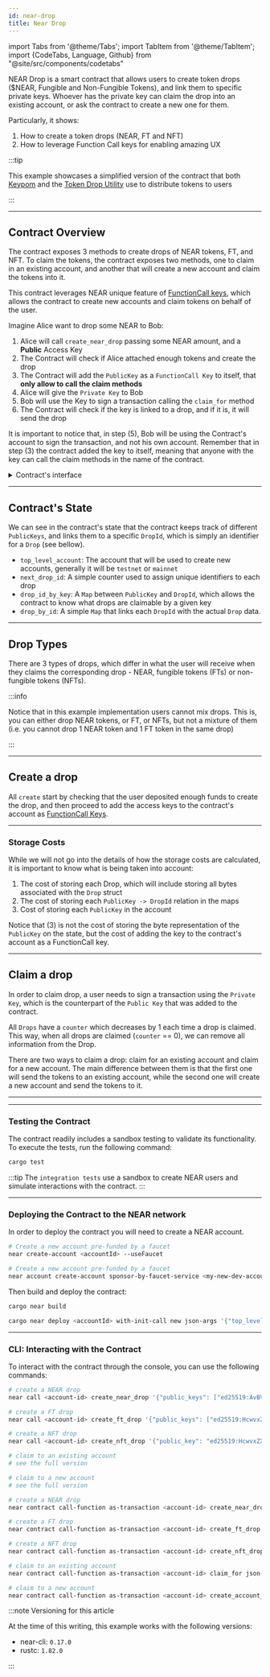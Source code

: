 ```yaml
---
id: near-drop
title: Near Drop
---
```


import Tabs from '@theme/Tabs';
import TabItem from '@theme/TabItem';
import {CodeTabs, Language, Github} from "@site/src/components/codetabs"

NEAR Drop is a smart contract that allows users to create token drops ($NEAR, Fungible and Non-Fungible Tokens), and link them to specific private keys. Whoever has the private key can claim the drop into an existing account, or ask the contract to create a new one for them.

Particularly, it shows:

1. How to create a token drops (NEAR, FT and NFT)
2. How to leverage Function Call keys for enabling amazing UX

:::tip

This example showcases a simplified version of the contract that both [Keypom](https://keypom.xyz/) and the [Token Drop Utility](https://dev.near.org/tools?tab=linkdrops) use to distribute tokens to users

:::

---

## Contract Overview

The contract exposes 3 methods to create drops of NEAR tokens, FT, and NFT. To claim the tokens, the contract exposes two methods, one to claim in an existing account, and another that will create a new account and claim the tokens into it.

This contract leverages NEAR unique feature of [FunctionCall keys](../../protocol/access-keys.md), which allows the contract to create new accounts and claim tokens on behalf of the user.

Imagine Alice want to drop some NEAR to Bob:

1. Alice will call `create_near_drop` passing some NEAR amount, and a **Public** Access Key
2. The Contract will check if Alice attached enough tokens and create the drop
3. The Contract will add the `PublicKey` as a `FunctionCall Key` to itself, that **only allow to call the claim methods**
4. Alice will give the `Private Key` to Bob
5. Bob will use the Key to sign a transaction calling the `claim_for` method
6. The Contract will check if the key is linked to a drop, and if it is, it will send the drop

It is important to notice that, in step (5), Bob will be using the Contract's account to sign the transaction, and not his own account. Remember that in step (3) the contract added the key to itself, meaning that anyone with the key can call the claim methods in the name of the contract.

<details>

<summary>Contract's interface</summary>

#### `create_near_drop(public_keys, amount_per_drop)`
Creates `#public_keys` drops, each with `amount_per_drop` NEAR tokens on them

#### `create_ft_drop(public_keys, ft_contract, amount_per_drop)`
Creates `#public_keys` drops, each with `amount_per_drop` FT tokens, corresponding to the `ft_contract`

#### `create_nft_drop(public_key, nft_contract)`
Creates a drop with an NFT token, which will come from the `nft_contract`

#### `claim_for(account_id)`
Claims a drop, which will be sent to the existing `account_id`

#### `create_account_and_claim(account_id)`
Creates the `account_id`, and then drops the tokens into it

</details>

---

## Contract's State

We can see in the contract's state that the contract keeps track of different `PublicKeys`, and links them to a specific `DropId`, which is simply an identifier for a `Drop` (see bellow). 

- `top_level_account`: The account that will be used to create new accounts, generally it will be `testnet` or `mainnet`
- `next_drop_id`: A simple counter used to assign unique identifiers to each drop
- `drop_id_by_key`: A `Map` between `PublicKey` and `DropId`, which allows the contract to know what drops are claimable by a given key
- `drop_by_id`: A simple `Map` that links each `DropId` with the actual `Drop` data.

<Github fname="lib.rs" language="rust"
      url="https://github.com/near-examples/near-drop/blob/main/src/lib.rs"
      start="22" end="29" />

---

## Drop Types

There are 3 types of drops, which differ in what the user will receive when they claims the corresponding drop - NEAR, fungible tokens (FTs) or non-fungible tokens (NFTs).

<Language value="rust" language="rust">
<Github fname="drop_types.rs"
  url="https://github.com/near-examples/near-drop/blob/main/src/drop_types.rs"
  start="8" end="16" />
<Github fname="near_drop.rs"
  url="https://github.com/near-examples/near-drop/blob/main/src/near_drop.rs"
  start="9" end="16" />
<Github fname="ft_drop.rs"
  url="https://github.com/near-examples/near-drop/blob/main/src/ft_drop.rs"
  start="16" end="24" />
<Github fname="nft_drop.rs"
  url="https://github.com/near-examples/near-drop/blob/main/src/nft_drop.rs"
  start="15" end="22" />
</Language>

:::info

Notice that in this example implementation users cannot mix drops. This is, you can either drop NEAR tokens, or FT, or NFTs, but not a mixture of them (i.e. you cannot drop 1 NEAR token and 1 FT token in the same drop)

:::

---

## Create a drop

All `create` start by checking that the user deposited enough funds to create the drop, and then proceed to add the access keys to the contract's account as [FunctionCall Keys](../../protocol/access-keys.md).

<Tabs>

  <TabItem value="NEAR" label="NEAR Drop">
    <Language value="rust" language="rust">
      <Github fname="create_near_drop"
        url="https://github.com/near-examples/near-drop/blob/main/src/lib.rs"
        start="44" end="66" />
      <Github fname="near_drop"
        url="https://github.com/near-examples/near-drop/blob/main/src/near_drop.rs"
        start="63" end="95" />
    </Language>
  </TabItem>
  <TabItem value="FT" label="FT Drop">
    <Language value="rust" language="rust">
      <Github fname="create_ft_drop"
        url="https://github.com/near-examples/near-drop/blob/main/src/lib.rs"
        start="68" end="89" />
      <Github fname="ft_drop"
        url="https://github.com/near-examples/near-drop/blob/main/src/ft_drop.rs"
        start="108" end="142" />
    </Language>
  </TabItem>
  <TabItem value="NFT" label="NFT Drop">
    <Language value="rust" language="rust">
      <Github fname="create_nft_drop"
        url="https://github.com/near-examples/near-drop/blob/main/src/lib.rs"
        start="91" end="103" />
      <Github fname="nft_drop"
        url="https://github.com/near-examples/near-drop/blob/main/src/nft_drop.rs"
        start="80" end="106" />
    </Language>
  </TabItem>
</Tabs>

<hr class="subsection" />

### Storage Costs

While we will not go into the details of how the storage costs are calculated, it is important to know what is being taken into account:

1. The cost of storing each Drop, which will include storing all bytes associated with the `Drop` struct
2. The cost of storing each `PublicKey -> DropId` relation in the maps
3. Cost of storing each `PublicKey` in the account

Notice that (3) is not the cost of storing the byte representation of the `PublicKey` on the state, but the cost of adding the key to the contract's account as a FunctionCall key.

---

## Claim a drop

In order to claim drop, a user needs to sign a transaction using the `Private Key`, which is the counterpart of the `Public Key` that was added to the contract.

All `Drops` have a `counter` which decreases by 1 each time a drop is claimed. This way, when all drops are claimed (`counter` == 0), we can remove all information from the Drop.

There are two ways to claim a drop: claim for an existing account and claim for a new account. The main difference between them is that the first one will send the tokens to an existing account, while the second one will create a new account and send the tokens to it.

<hr class="subsection" />

<Tabs>
  <TabItem value="existing" label="Existing Account">
    <Language value="rust" language="rust">
      <Github fname="claim_for"
        url="https://github.com/near-examples/near-drop/blob/main/src/claim.rs"
        start="11" end="14" />
      <Github fname="internal_claim"
        url="https://github.com/near-examples/near-drop/blob/main/src/claim.rs"
        start="58" end="85" />
    </Language>
  </TabItem>
  <TabItem value="new" label="New Account">
    <Language value="rust" language="rust">
      <Github fname="create_account_and_claim"
        url="https://github.com/near-examples/near-drop/blob/main/src/claim.rs"
        start="16" end="41" />
      <Github fname="resolve_account_create"
        url="https://github.com/near-examples/near-drop/blob/main/src/claim.rs"
        start="43" end="56" />
      <Github fname="internal_claim"
        url="https://github.com/near-examples/near-drop/blob/main/src/claim.rs"
        start="58" end="85" />
    </Language>
  </TabItem>
</Tabs>

---

### Testing the Contract

The contract readily includes a sandbox testing to validate its functionality. To execute the tests, run the following command:

<Tabs groupId="code-tabs">
  <TabItem value="rust" label="🦀 Rust">
  
  ```bash
  cargo test
  ```

  </TabItem>
</Tabs>

:::tip
The `integration tests` use a sandbox to create NEAR users and simulate interactions with the contract.
:::

---

### Deploying the Contract to the NEAR network

In order to deploy the contract you will need to create a NEAR account.

<Tabs groupId="cli-tabs">
  <TabItem value="short" label="Short">

  ```bash
  # Create a new account pre-funded by a faucet
  near create-account <accountId> --useFaucet
  ```
  </TabItem>

  <TabItem value="full" label="Full">

  ```bash
  # Create a new account pre-funded by a faucet
  near account create-account sponsor-by-faucet-service <my-new-dev-account>.testnet autogenerate-new-keypair save-to-keychain network-config testnet create
  ```
  </TabItem>
</Tabs>

Then build and deploy the contract:

```bash
cargo near build

cargo near deploy <accountId> with-init-call new json-args '{"top_level_account": "testnet"}' prepaid-gas '100.0 Tgas' attached-deposit '0 NEAR' network-config testnet sign-with-keychain send
```

---

### CLI: Interacting with the Contract

To interact with the contract through the console, you can use the following commands:

<Tabs groupId="cli-tabs">
  <TabItem value="short" label="Short">
  
  ```bash
  # create a NEAR drop
  near call <account-id> create_near_drop '{"public_keys": ["ed25519:AvBVZDQrg8pCpEDFUpgeLYLRGUW8s5h57NGhb1Tc4H5q", "ed25519:4FMNvbvU4epP3HL9mRRefsJ2tMECvNLfAYDa9h8eUEa4"], "amount_per_drop": "10000000000000000000000"}' --accountId <account-id> --deposit 1 --gas 100000000000000

  # create a FT drop
  near call <account-id> create_ft_drop '{"public_keys": ["ed25519:HcwvxZXSCX341Pe4vo9FLTzoRab9N8MWGZ2isxZjk1b8", "ed25519:5oN7Yk7FKQMKpuP4aroWgNoFfVDLnY3zmRnqYk9fuEvR"], "amount_per_drop": "1", "ft_contract": "<ft-contract-account-id>"}' --accountId <account-id> --gas 100000000000000

  # create a NFT drop
  near call <account-id> create_nft_drop '{"public_key": "ed25519:HcwvxZXSCX341Pe4vo9FLTzoRab9N8MWGZ2isxZjk1b8", "nft_contract": "<nft-contract-account-id>"}' --accountId <account-id> --gas 100000000000000
  
  # claim to an existing account
  # see the full version

  # claim to a new account
  # see the full version
  ```
  </TabItem>

  <TabItem value="full" label="Full">
  
  ```bash
  # create a NEAR drop
  near contract call-function as-transaction <account-id> create_near_drop json-args '{"public_keys": ["ed25519:AvBVZDQrg8pCpEDFUpgeLYLRGUW8s5h57NGhb1Tc4H5q", "ed25519:4FMNvbvU4epP3HL9mRRefsJ2tMECvNLfAYDa9h8eUEa4"], "amount_per_drop": "10000000000000000000000"}' prepaid-gas '100.0 Tgas' attached-deposit '1 NEAR' sign-as <account-id> network-config testnet sign-with-keychain send

  # create a FT drop
  near contract call-function as-transaction <account-id> create_ft_drop json-args '{"public_keys": ["ed25519:HcwvxZXSCX341Pe4vo9FLTzoRab9N8MWGZ2isxZjk1b8", "ed25519:5oN7Yk7FKQMKpuP4aroWgNoFfVDLnY3zmRnqYk9fuEvR"], "amount_per_drop": "1", "ft_contract": "<ft-contract-account-id>"}' prepaid-gas '100.0 Tgas' attached-deposit '0 NEAR' sign-as <account-id> network-config testnet sign-with-keychain send

  # create a NFT drop
  near contract call-function as-transaction <account-id> create_nft_drop json-args '{"public_key": "ed25519:HcwvxZXSCX341Pe4vo9FLTzoRab9N8MWGZ2isxZjk1b8", "nft_contract": "<nft-contract-account-id>"}' prepaid-gas '100.0 Tgas' attached-deposit '0 NEAR' sign-as <account-id> network-config testnet sign-with-keychain send

  # claim to an existing account
  near contract call-function as-transaction <account-id> claim_for json-args '{"account_id": "<claimer-account-id>"}' prepaid-gas '30.0 Tgas' attached-deposit '0 NEAR' sign-as <account-id> network-config testnet sign-with-plaintext-private-key --signer-public-key ed25519:AvBVZDQrg8pCpEDFUpgeLYLRGUW8s5h57NGhb1Tc4H5q --signer-private-key ed25519:3yVFxYtyk7ZKEMshioC3BofK8zu2q6Y5hhMKHcV41p5QchFdQRzHYUugsoLtqV3Lj4zURGYnHqMqt7zhZZ2QhdgB send

  # claim to a new account
  near contract call-function as-transaction <account-id> create_account_and_claim json-args '{"account_id": "<claimer-account-id>"}' prepaid-gas '100.0 Tgas' attached-deposit '0 NEAR' sign-as <account-id> network-config testnet sign-with-plaintext-private-key --signer-public-key ed25519:4FMNvbvU4epP3HL9mRRefsJ2tMECvNLfAYDa9h8eUEa4 --signer-private-key ed25519:2xZcegrZvP52VrhehvApnx4McL85hcSBq1JETJrjuESC6v6TwTcr4VVdzxaCReyMCJvx9V4X1ppv8cFFeQZ6hJzU send
  ```
  </TabItem>
</Tabs>

:::note Versioning for this article

At the time of this writing, this example works with the following versions:

- near-cli: `0.17.0`
- rustc: `1.82.0`

:::